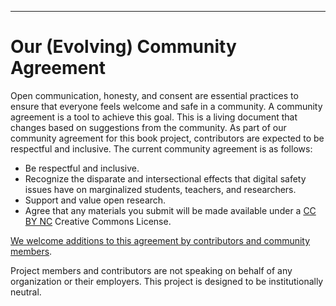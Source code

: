 

---

<!--- MOZILLA COMMUNITY PARTICIPATION GUIDLINES --->
# Our (Evolving) Community Agreement

Open communication, honesty, and consent are essential practices to ensure that everyone feels welcome and safe in a community. A community agreement is a tool to achieve this goal. This is a living document that changes based on suggestions from the community.  As part of our community agreement for this book project, contributors are expected to be respectful and inclusive. The current community agreement is as follows:
* Be respectful and inclusive.
* Recognize the disparate and intersectional effects that digital safety issues have on marginalized students, teachers, and researchers.
* Support and value open research.
* Agree that any materials you submit will be made available under a [CC BY NC](https://creativecommons.org/licenses/by-nc/4.0/legalcode) Creative Commons License.

[We welcome additions to this agreement by contributors and community members](https://github.com/opendigitalsafety/Digital-Safety-for-Open-Researchers/issues/4). 

Project members and contributors are not speaking on behalf of any organization or their employers. This project is designed to be institutionally neutral.



